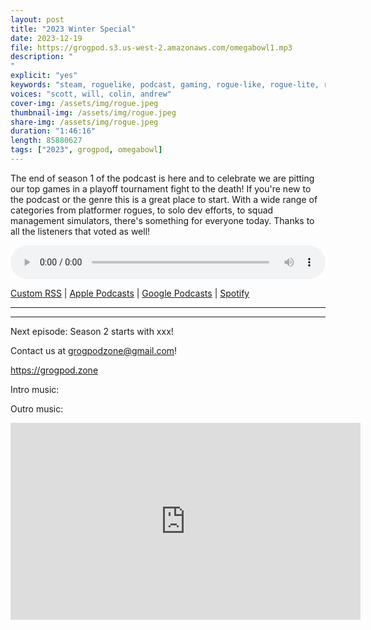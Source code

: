 ```yaml
---
layout: post
title: "2023 Winter Special"
date: 2023-12-19
file: https://grogpod.s3.us-west-2.amazonaws.com/omegabowl1.mp3
description: "
"
explicit: "yes" 
keywords: "steam, roguelike, podcast, gaming, rogue-like, rogue-lite, roguelite"
voices: "scott, will, colin, andrew"
cover-img: /assets/img/rogue.jpeg
thumbnail-img: /assets/img/rogue.jpeg
share-img: /assets/img/rogue.jpeg
duration: "1:46:16"
length: 85880627
tags: ["2023", grogpod, omegabowl]
---
```


The end of season 1 of the podcast is here and to celebrate we are pitting our top games in a playoff tournament fight to the death! If you're new to the podcast or the genre this is a great place to start. With a wide range of categories from platformer rogues, to solo dev efforts, to squad management simulators, there's something for everyone today. Thanks to all the listeners that voted as well!



<div class="container">
  <audio controls style="width: 100%;">
    <source src="https://grogpod.s3.us-west-2.amazonaws.com/omegabowl1.mp3" type="audio/mpeg">
  </audio>
</div>

[Custom RSS](https://grogpod.zone/feed.xml) | [Apple Podcasts](https://podcasts.apple.com/us/podcast/grogpod/id1650474911) | [Google Podcasts](https://podcasts.google.com/feed/aHR0cHM6Ly9ncm9ncG9kLnpvbmUvZmVlZC54bWw) | [Spotify](https://open.spotify.com/show/655SEhPUWIC77oO3hILe0b)

---



---



Next episode: Season 2 starts with xxx!

Contact us at grogpodzone@gmail.com!

https://grogpod.zone

Intro music: 

Outro music: 

<div class="embed-responsive embed-responsive-16by9">
<iframe width="560" height="315" src="https://www.youtube.com/embed/xxxxx" title="YouTube video player" frameborder="0" allow="accelerometer; autoplay; clipboard-write; encrypted-media; gyroscope; picture-in-picture" allowfullscreen></iframe>
</div>
